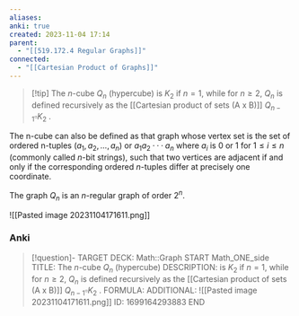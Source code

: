```yaml
---
aliases: 
anki: true
created: 2023-11-04 17:14
parent:
  - "[[519.172.4 Regular Graphs]]"
connected:
  - "[[Cartesian Product of Graphs]]"
---
```

> [!tip] The $n$-cube $Q_n$ (hypercube)
is $K_2$ if $n = 1$, 
while for $n ≥ 2$, $Q_n$ is defined recursively as the [[Cartesian product of sets (A x B)]] $Q_{n−1} \square K_2$ . 

The n-cube can also be defined as that graph whose vertex set is the set of ordered n-tuples $(a_1, a_2, . . . , a_n)$ or $a_1a_2 ···a_n$ where $a_i$ is $0$ or $1$ for $1 ≤ i ≤ n$ (commonly called $n$-bit strings), such that two vertices are adjacent if and only if the corresponding ordered $n$-tuples differ at precisely one coordinate. 

The graph $Q_n$ is an $n$-regular graph of order $2^n$. 

![[Pasted image 20231104171611.png]]



### Anki
> [!question]-
TARGET DECK: Math::Graph
START
Math_ONE_side
TITLE: The $n$-cube $Q_n$ (hypercube)
DESCRIPTION: is $K_2$ if $n = 1$, 
while for $n ≥ 2$, $Q_n$ is defined recursively as the [[Cartesian product of sets (A x B)]] $Q_{n−1} \square K_2$ . 
FORMULA: 
ADDITIONAL: ![[Pasted image 20231104171611.png]]
ID: 1699164293883
END









